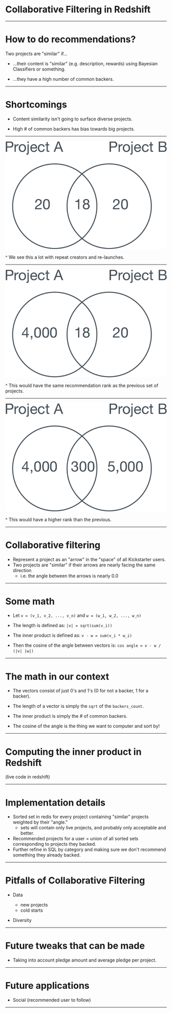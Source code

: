 # Collaborative Filtering in Redshift

---

# How to do recommendations?

Two projects are "similar" if...

* ...their content is "similar" (e.g. description, rewards) using Bayesian Classifiers or something.

* ...they have a high number of common backers.

---

# Shortcomings

* Content similarity isn't going to surface diverse projects.

* High # of common backers has bias towards big projects.

---

![inline](example1.png)

^ We see this a lot with repeat creators and re-launches.

---

![inline](example2.png)

^ This would have the same recommendation rank as the previous set of projects.

---

![inline](example3.png)

^ This would have a higher rank than the previous.

---

# Collaborative filtering



* Represent a project as an "arrow" in the "space" of all Kickstarter users.
* Two projects are "similar" if their arrows are nearly facing the same direction
   * i.e. the angle between the arrows is nearly 0.0

---

# Some math

* Let `v = (v_1, v_2, ..., v_n)`
and `w = (w_1, w_2, ..., w_n)`

* The length is defined as:
`|v| = sqrt(sum(v_i))`

* The inner product is defined as:
`v · w = sum(v_i * w_i)`

* Then the cosine of the angle between vectors is:
`cos angle = v · w / (|v| |w|)`

---

# The math in our context

* The vectors consist of just 0's and 1's (0 for not a backer, 1 for a backer).

* The length of a vector is simply the `sqrt` of the `backers_count`.

* The inner product is simply the # of common backers.

* The cosine of the angle is the thing we want to computer and sort by!

---

# Computing the inner product in Redshift

(live code in redshift)

---

# Implementation details

* Sorted set in redis for every project containing "similar" projects weighted by their "angle."
  * sets will contain only live projects, and probably only acceptable and better.
* Recommended projects for a user = union of all sorted sets corresponding to projects they backed.
* Further refine in SQL by category and making sure we don't recommend something they already backed.


---

# Pitfalls of Collaborative Filtering

* Data
  * new projects
  * cold starts

* Diversity

---

# Future tweaks that can be made

* Taking into account pledge amount and average pledge per project.

---

# Future applications

* Social (recommended user to follow)

---
